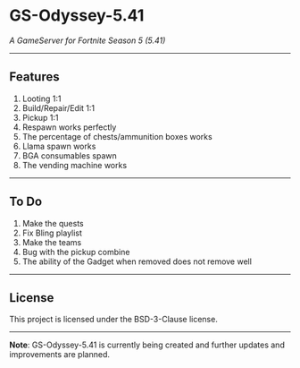 # **GS-Odyssey-5.41**
*A GameServer for Fortnite Season 5 (5.41)*

---

## **Features**

1. Looting 1:1
2. Build/Repair/Edit 1:1
3. Pickup 1:1
4. Respawn works perfectly
5. The percentage of chests/ammunition boxes works
6. Llama spawn works
7. BGA consumables spawn
8. The vending machine works

---

## **To Do**

1. Make the quests
2. Fix Bling playlist
3. Make the teams
4. Bug with the pickup combine
5. The ability of the Gadget when removed does not remove well

---

## **License**

This project is licensed under the BSD-3-Clause license.

---

**Note**: GS-Odyssey-5.41 is currently being created and further updates and improvements are planned.
